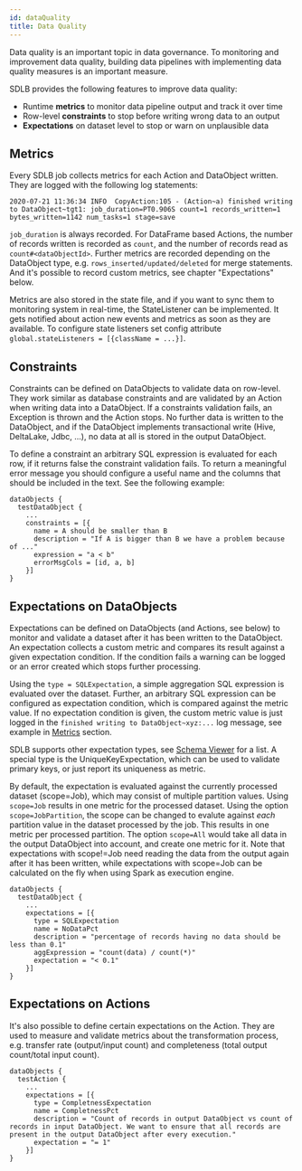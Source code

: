 ```yaml
---
id: dataQuality
title: Data Quality
---
```


Data quality is an important topic in data governance. To monitoring and improvement data quality, building data pipelines with implementing data quality measures is an important measure.

SDLB provides the following features to improve data quality:
- Runtime **metrics** to monitor data pipeline output and track it over time
- Row-level **constraints** to stop before writing wrong data to an output
- **Expectations** on dataset level to stop or warn on unplausible data

## Metrics
Every SDLB job collects metrics for each Action and DataObject written. They are logged with the following log statements:

`2020-07-21 11:36:34 INFO  CopyAction:105 - (Action~a) finished writing to DataObject~tgt1: job_duration=PT0.906S count=1 records_written=1 bytes_written=1142 num_tasks=1 stage=save`

`job_duration` is always recorded. For DataFrame based Actions, the number of records written is recorded as `count`, and the number of records read as `count#<dataObjectId>`. Further metrics are recorded depending on the DataObject type, e.g. `rows_inserted/updated/deleted` for merge statements. And it's possible to record custom metrics, see chapter "Expectations" below.

Metrics are also stored in the state file, and if you want to sync them to monitoring system in real-time, the StateListener can be implemented. It gets notified about action new events and metrics as soon as they are available. To configure state listeners set config attribute `global.stateListeners = [{className = ...}]`.

## Constraints
Constraints can be defined on DataObjects to validate data on row-level. They work similar as database constraints and are validated by an Action when writing data into a DataObject. If a constraints validation fails, an Exception is thrown and the Action stops. No further data is written to the DataObject, and if the DataObject implements transactional write (Hive, DeltaLake, Jdbc, ...), no data at all is stored in the output DataObject.

To define a constraint an arbitrary SQL expression is evaluated for each row, if it returns false the constraint validation fails. To return a meaningful error message you should configure a useful name and the columns that should be included in the text. See the following example:
```
dataObjects {
  testDataObject {
    ...
    constraints = [{
      name = A should be smaller than B
      description = "If A is bigger than B we have a problem because of ..."
      expression = "a < b"
      errorMsgCols = [id, a, b]
    }]
}
```

## Expectations on DataObjects
Expectations can be defined on DataObjects (and Actions, see below) to monitor and validate a dataset after it has been written to the DataObject. An expectation collects a custom metric and compares its result against a given expectation condition. If the condition fails a warning can be logged or an error created which stops further processing. 

Using the `type = SQLExpectation`, a simple aggregation SQL expression is evaluated over the dataset. Further, an arbitrary SQL expression can be configured as expectation condition, which is compared against the metric value. If no expectation condition is given, the custom metric value is just logged in the `finished writing to DataObject~xyz:...` log message, see example in [Metrics](#metrics) section.

SDLB supports other expectation types, see [Schema Viewer](http://smartdatalake.ch/json-schema-viewer/index.html) for a list. A special type is the UniqueKeyExpectation, which can be used to validate primary keys, or just report its uniqueness as metric.

By default, the expectation is evaluated against the currently processed dataset (scope=Job), which may consist of multiple partition values. Using `scope=Job` results in one metric for the processed dataset. Using the option `scope=JobPartition`, the scope can be changed to evalute against *each* partition value in the dataset processed by the job. This results in one metric per processed partition. The option `scope=All` would take all data in the output DataObject into account, and create one metric for it. Note that expectations with scope!=Job need reading the data from the output again after it has been written, while expectations with scope=Job can be calculated on the fly when using Spark as execution engine.


```
dataObjects {
  testDataObject {
    ...
    expectations = [{
      type = SQLExpectation
      name = NoDataPct
      description = "percentage of records having no data should be less than 0.1"
      aggExpression = "count(data) / count(*)"
      expectation = "< 0.1"
    }]
}
```

## Expectations on Actions
It's also possible to define certain expectations on the Action. They are used to measure and validate metrics about the transformation process, e.g. transfer rate (output/input count) and completeness (total output count/total input count).

```
dataObjects {
  testAction {
    ...
    expectations = [{
      type = CompletnessExpectation
      name = CompletnessPct
      description = "Count of records in output DataObject vs count of records in input DataObject. We want to ensure that all records are present in the output DataObject after every execution."
      expectation = "= 1"
    }]
}
```
